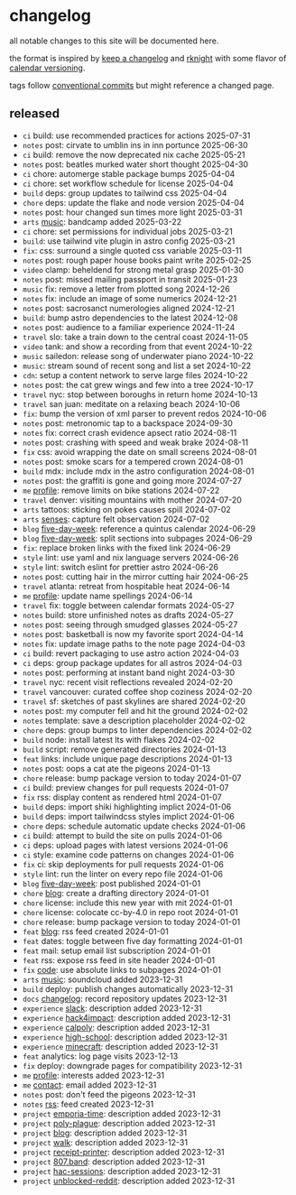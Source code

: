 # changelog

all notable changes to this site will be documented here.

the format is inspired by [keep a changelog][changelog] and [rknight][rknight]
with some flavor of [calendar versioning][calver].

tags follow [conventional commits][commits] but might reference a changed page.

## released

- `ci` build: use recommended practices for actions 2025-07-31
- `notes` post: cirvate to umblin ins in inn portunce 2025-06-30
- `ci` build: remove the now deprecated nix cache 2025-05-21
- `notes` post: beatles murked water short thought 2025-04-30
- `ci` chore: automerge stable package bumps 2025-04-04
- `ci` chore: set workflow schedule for license 2025-04-04
- `build` deps: group updates to tailwind css 2025-04-04
- `chore` deps: update the flake and node version 2025-04-04
- `notes` post: hour changed sun times more light 2025-03-31
- `arts` [music][music]: bandcamp added 2025-03-22
- `ci` chore: set permissions for individual jobs 2025-03-21
- `build`: use tailwind vite plugin in astro config 2025-03-21
- `fix`: css: surround a single quoted css variable 2025-03-11
- `notes` post: rough paper house books paint write 2025-02-25
- `video` clamp: beheldend for strong metal grasp 2025-01-30
- `notes` post: missed mailing passport in transit 2025-01-23
- `music` fix: remove a letter from plotted song 2024-12-26
- `notes` fix: include an image of some numerics 2024-12-21
- `notes` post: sacrosanct numerologies aligned 2024-12-21
- `build`: bump astro dependencies to the latest 2024-12-08
- `notes` post: audience to a familiar experience 2024-11-24
- `travel` slo: take a train down to the central coast 2024-11-05
- `video` tank: and show a recording from that event 2024-10-22
- `music` sailedon: release song of underwater piano 2024-10-22
- `music`: stream sound of recent song and list a set 2024-10-22
- `cdn`: setup a content network to serve large files 2024-10-22
- `notes` post: the cat grew wings and few into a tree 2024-10-17
- `travel` nyc: stop between boroughs in return home 2024-10-13
- `travel` san juan: meditate on a relaxing beach 2024-10-06
- `fix`: bump the version of xml parser to prevent redos 2024-10-06
- `notes` post: metronomic tap to a backspace 2024-09-30
- `notes` fix: correct crash evidence apsect ratio 2024-08-11
- `notes` post: crashing with speed and weak brake 2024-08-11
- `fix` css: avoid wrapping the date on small screens 2024-08-01
- `notes` post: smoke scars for a tempered crown 2024-08-01
- `build` mdx: include mdx in the astro configuration 2024-08-01
- `notes` post: the graffiti is gone and going more 2024-07-27
- `me` [profile][profile]: remove limits on bike stations 2024-07-22
- `travel` denver: visiting mountains with mother 2024-07-20
- `arts` tattoos: sticking on pokes causes spill 2024-07-02
- `arts` [senses][senses]: capture felt observation 2024-07-02
- `blog` [five-day-week][five-day-week]: reference a quintus calendar 2024-06-29
- `blog` [five-day-week][five-day-week]: split sections into subpages 2024-06-29
- `fix`: replace broken links with the fixed link 2024-06-29
- `style` lint: use yaml and nix language servers 2024-06-26
- `style` lint: switch eslint for prettier astro 2024-06-26
- `notes` post: cutting hair in the mirror cutting hair 2024-06-25
- `travel` atlanta: retreat from hospitable heat 2024-06-14
- `me` [profile][profile]: update name spellings 2024-06-14
- `travel` fix: toggle between calendar formats 2024-05-27
- `notes` build: store unfinished notes as drafts 2024-05-27
- `notes` post: seeing through smudged glasses 2024-05-27
- `notes` post: basketball is now my favorite sport 2024-04-14
- `notes` fix: update image paths to the note page 2024-04-03
- `ci` build: revert packaging to use astro action 2024-04-03
- `ci` deps: group package updates for all astros 2024-04-03
- `notes` post: performing at instant band night 2024-03-30
- `travel` nyc: recent visit reflections revealed 2024-02-20
- `travel` vancouver: curated coffee shop coziness 2024-02-20
- `travel` sf: sketches of past skylines are shared 2024-02-20
- `notes` post: my computer fell and hit the ground 2024-02-02
- `notes` template: save a description placeholder 2024-02-02
- `chore` deps: group bumps to linter dependencies 2024-02-02
- `build` node: install latest lts with flakes 2024-02-02
- `build` script: remove generated directories 2024-01-13
- `feat` links: include unique page descriptions 2024-01-13
- `notes` post: oops a cat ate the pigeons 2024-01-13
- `chore` release: bump package version to today 2024-01-07
- `ci` build: preview changes for pull requests 2024-01-07
- `fix` rss: display content as rendered html 2024-01-07
- `build` deps: import shiki highlighting implict 2024-01-06
- `build` deps: import tailwindcss styles implict 2024-01-06
- `chore` deps: schedule automatic update checks 2024-01-06
- `ci` build: attempt to build the site on pulls 2024-01-06
- `ci` deps: upload pages with latest versions 2024-01-06
- `ci` style: examine code patterns on changes 2024-01-06
- `fix` ci: skip deployments for pull requests 2024-01-06
- `style` lint: run the linter on every repo file 2024-01-06
- `blog` [five-day-week][five-day-week]: post published 2024-01-01
- `chore` [blog]: create a drafting directory 2024-01-01
- `chore` license: include this new year with mit 2024-01-01
- `chore` license: colocate cc-by-4.0 in repo root 2024-01-01
- `chore` release: bump package version to today 2024-01-01
- `feat` [blog][blog]: rss feed created 2024-01-01
- `feat` dates: toggle between five day formatting 2024-01-01
- `feat` mail: setup email list subscription 2024-01-01
- `feat` rss: expose rss feed in site header 2024-01-01
- `fix` [code][code]: use absolute links to subpages 2024-01-01
- `arts` [music][music]: soundcloud added 2023-12-31
- `build` deploy: publish changes automatically 2023-12-31
- `docs` [changelog]: record repository updates 2023-12-31
- `experience` [slack][slack]: description added 2023-12-31
- `experience` [hack4impact][hack4impact]: description added 2023-12-31
- `experience` [calpoly][calpoly]: description added 2023-12-31
- `experience` [high-school][high-school]: description added 2023-12-31
- `experience` [minecraft][minecraft]: description added 2023-12-31
- `feat` analytics: log page visits 2023-12-13
- `fix` deploy: downgrade pages for compatibility 2023-12-31
- `me` [profile][profile]: interests added 2023-12-31
- `me` [contact][contact]: email added 2023-12-31
- `notes` post: don't feed the pigeons 2023-12-31
- `notes` [rss][notes]: feed created 2023-12-31
- `project` [emporia-time][emporia-time]: description added 2023-12-31
- `project` [poly-plague][poly-plague]: description added 2023-12-31
- `project` [blog][blog]: description added 2023-12-31
- `project` [walk][walk]: description added 2023-12-31
- `project` [receipt-printer][receipt-printer]: description added 2023-12-31
- `project` [807.band][807.band]: description added 2023-12-31
- `project` [hac-sessions][hac-sessions]: description added 2023-12-31
- `project` [unblocked-reddit][unblocked-reddit]: description added 2023-12-31

<!-- a collection of links -->

[calver]: https://calver.org
[changelog]: https://keepachangelog.com/en/1.1.0/
[commits]: https://www.conventionalcommits.org/en/v1.0.0/
[rknight]: https://rknight.me/log/

<!-- a collection of pages -->

[807.band]: https://o526.net/code/807
[blog]: https://o526.net/code/blog
[calpoly]: https://o526.net/code/calpoly
[code]: https://o526.net/code
[contact]: https://o526.net/me/contact
[emporia-time]: https://o526.net/code/emporia-time
[hac-sessions]: https://o526.net/code/hac-sessions
[hack4impact]: https://o526.net/code/hack4impact
[high-school]: https://o526.net/code/high-school
[minecraft]: https://o526.net/code/minecraft
[music]: https://o526.net/arts#musical-notes
[notes]: https://o526.net/blog/note
[poly-plague]: https://o526.net/code/poly-plague
[profile]: https://o526.net/me/profile
[receipt-printer]: https://o526.net/code/receipt-printer
[senses]: https://o526.net/arts/senses
[slack]: https://o526.net/code/slack
[unblocked-reddit]: https://o526.net/code/unblocked-reddit
[walk]: https://o526.net/code/walk

<!-- a collection of posts -->

[five-day-week]: https://o526.net/blog/post/five-day-week
